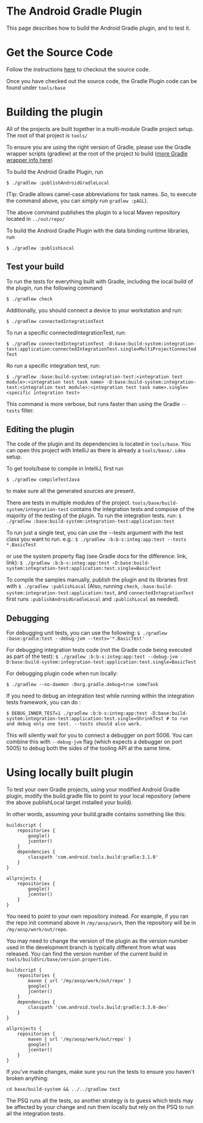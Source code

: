 The Android Gradle Plugin
=========================

This page describes how to build the Android Gradle plugin, and to test it.

# Get the Source Code

Follow the instructions [here](../source.md) to checkout the source code.

Once you have checked out the source code, the Gradle Plugin code can be found under `tools/base`

# Building the plugin

All of the projects are built together in a multi-module Gradle project setup.
The root of that project is `tools/`

To ensure you are using the right version of Gradle, please use the Gradle wrapper scripts (gradlew)
at the root of the project to build
([more Gradle wrapper info here](http://gradle.org/docs/current/userguide/gradle_wrapper.html))

To build the Android Gradle Plugin, run

```$ ./gradlew :publishAndroidGradleLocal```

(Tip: Gradle allows camel-case abbreviations for task names.
So, to execute the command above, you can simply run `gradlew :pAGL`).

The above command publishes the plugin to a local Maven repository located in `../out/repo/`

To build the Android Gradle Plugin with the data binding runtime libraries, run

```$ ./gradlew :publishLocal```

## Test your build

To run the tests for everything built with Gradle, including the local build of the plugin, run the following command

```$ ./gradlew check```

Additionally, you should connect a device to your workstation and run:

```$ ./gradlew connectedIntegrationTest```

To run a specific connectedIntegrationTest, run:

```$ ./gradlew connectedIntegrationTest -D:base:build-system:integration-test:application:connectedIntegrationTest.single=MultiProjectConnectedTest```

Ro run a specific integration test, run:

```$ ./gradlew :base:build-system:integration-test:<integration test module>:<integration test task name> -D:base:build-system:integration-test:<integration test module>:<integration test task name>.single=<specific integration test>```

This command is more verbose, but runs faster than using the Gradle `--tests` filter.

## Editing the plugin

The code of the plugin and its dependencies is located in `tools/base`.
You can open this project with IntelliJ as there is already a `tools/base/.idea` setup.

To get tools/base to compile in IntelliJ, first run

```$ ./gradlew compileTestJava```

to make sure all the generated sources are present.

There are tests in multiple modules of the project.
`tools/base/build-system/integration-test` contains the integration tests and compose of the
majority of the testing of the plugin.
To run the integration tests. run:
```$ ./gradlew :base:build-system:integration-test:application:test```

To run just a single test, you can use the --tests argument with the test class you want to run.  e.g.:
```$ ./gradlew :b:b-s:integ:app:test --tests *.BasicTest```

or use the system property flag (see Gradle docs for the difference: link, link):
```$ ./gradlew :b:b-s:integ:app:test -D:base:build-system:integration-test:application:test.single=BasicTest```

To compile the samples manually, publish the plugin and its libraries first with
`$ ./gradlew :publishLocal`
(Also, running `check`, `:base:build-system:integration-test:application:test`, and `connectedIntegrationTest` first runs
`:publishAndroidGradleLocal` and `:publishLocal` as needed).

## Debugging

For debugging  unit tests, you can use the following:
```$ ./gradlew :base:gradle:test --debug-jvm --tests='*.BasicTest'```

For debugging integration tests code (not the Gradle code being executed as part of the test):
```$ ./gradlew :b:b-s:integ:app:test --debug-jvm -D:base:build-system:integration-test:application:test.single=BasicTest```

For debugging plugin code when run locally:
```$ cd a-sample-project  # Make sure build.gradle points at your local repo, as described below.
$ ./gradlew --no-daemon -Dorg.gradle.debug=true someTask
```

If you need to debug an integration test while running within the integration tests framework,
you can do :
```
$ DEBUG_INNER_TEST=1 ./gradlew :b:b-s:integ:app:test -D:base:build-system:integration-test:application:test.single=ShrinkTest # to run and debug only one test. --tests should also work.
```

This will silently wait for you to connect a debugger on port 5006. You can combine this with
`--debug-jvm` flag (which expects a debugger on port 5005) to debug both the sides of the tooling
API at the same time.

# Using locally built plugin

To test your own Gradle projects, using your modified Android Gradle plugin,
modify the build.gradle file to point to your local repository
(where the above publishLocal target installed your build).

In other words, assuming your build.gradle contains something like this:

```
buildscript {
    repositories {
        google()
        jcenter()
    }
    dependencies {
        classpath 'com.android.tools.build:gradle:3.1.0'
    }
}

allprojects {
    repositories {
        google()
        jcenter()
    }
}
```

You need to point to your own repository instead.
For example, if you ran the repo init command above in `/my/aosp/work`, then the repository will be
in `/my/aosp/work/out/repo`.

You may need to change the version of the plugin as the version number
used in the development branch is typically different from what was released.
You can find the version number of the current build in `tools/buildSrc/base/version.properties.`

```
buildscript {
    repositories {
        maven { url '/my/aosp/work/out/repo' }
        google()
        jcenter()
    }
    dependencies {
        classpath 'com.android.tools.build:gradle:3.3.0-dev'
    }
}

allprojects {
    repositories {
        maven { url '/my/aosp/work/out/repo' }
        google()
        jcenter()
    }
}
```

If you've made changes, make sure you run the tests to ensure you haven't broken anything:

```
cd base/build-system && ../../gradlew test
```

The PSQ runs all the tests, so another strategy is to guess which tests may be
affected by your change and run them locally but rely on the PSQ to run all the
integration tests.
